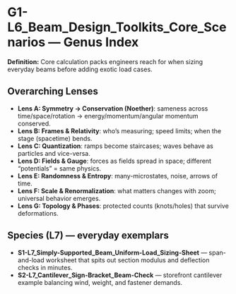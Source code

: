 # G1-L6_Beam_Design_Toolkits_Core_Scenarios — Genus Index
**Definition:** Core calculation packs engineers reach for when sizing everyday beams before adding exotic load cases.

## Overarching Lenses

- **Lens A: Symmetry -> Conservation (Noether)**: sameness across time/space/rotation → energy/momentum/angular momentum conserved.
- **Lens B: Frames & Relativity**: who’s measuring; speed limits; when the stage (spacetime) bends.
- **Lens C: Quantization**: ramps become staircases; waves behave as particles and vice-versa.
- **Lens D: Fields & Gauge**: forces as fields spread in space; different “potentials” = same physics.
- **Lens E: Randomness & Entropy**: many-microstates, noise, arrows of time.
- **Lens F: Scale & Renormalization**: what matters changes with zoom; universal behavior emerges.
- **Lens G: Topology & Phases**: protected counts (knots/holes) that survive deformations.

## Species (L7) — everyday exemplars
- **S1-L7_Simply-Supported_Beam_Uniform-Load_Sizing-Sheet** — span-and-load worksheet that spits out section modulus and deflection checks in minutes.
- **S2-L7_Cantilever_Sign-Bracket_Beam-Check** — storefront cantilever example balancing wind, weight, and fastener demands.
